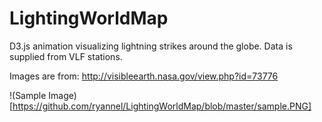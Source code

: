 # LightingWorldMap
D3.js animation visualizing lightning strikes around the globe. Data is supplied from VLF stations.

Images are from: http://visibleearth.nasa.gov/view.php?id=73776

!(Sample Image)[https://github.com/ryannel/LightingWorldMap/blob/master/sample.PNG]
